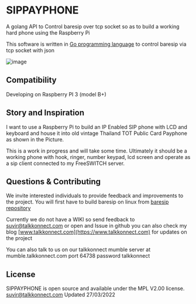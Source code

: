 SIPPAYPHONE 
===========

A golang API to Control baresip over tcp socket so as to build a working hard phone using the Raspberry Pi

This software is written in [Go programming language](https://golang.org/) to control baresip via tcp socket with json 

![image](https://raw.github.com/talkkonnect/sippayphone/master/images/cardphone.jpg)

Compatibility
-------------
Developing on Raspberry PI 3 (model B+)

Story and Inspiration
---------------------
I want to use a Raspberry Pi to build an IP Enabled SIP phone with LCD and keyboard and
house it into old vintage Thailand TOT Public Card Payphone as shown in the Picture.

This is a work in progress and will take some time. Ultimately it should be a working phone
with hook, ringer, number keypad, lcd screen and operate as a sip client connected to my
FreeSWITCH server.

## Questions & Contributing 
We invite interested individuals to provide feedback and improvements to the project. 
You will first have to build baresip on linux from [baresip repository](https://github.com/baresip/baresip)

Currently we do not have a WIKI so send feedback to <suvir@talkkonnect.com> or open and Issue in github
you can also check my blog  [www.talkkonnect.com](https://www.talkkonnect.com) for updates on the project

You can also talk to us on our talkkonnect mumble server at mumble.talkkonnect.com port 64738 password talkkonnect

## License 

SIPPAYPHONE is open source and available under the MPL V2.00 license.
<suvir@talkkonnect.com> Updated 27/03/2022
